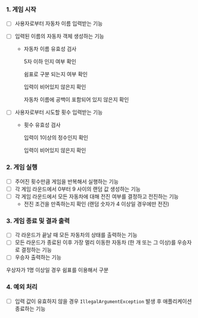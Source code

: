 ### 1. 게임 시작

- [ ]  사용자로부터 자동차 이름 입력받는 기능
- [ ]  입력된 이름의 자동차 객체 생성하는 기능
    - 자동차 이름 유효성 검사

      5자 이하 인지 여부 확인

      쉼표로 구분 되는지 여부 확인

      입력이 비어있지 않은지 확인

      자동차 이름에 공백이 포함되어 있지 않은지 확인

- [ ]  사용자로부터 시도할 횟수 입력받는 기능
    - 횟수 유효성 검사

      입력이 1이상의 정수인지 확인

      입력이 비어있지 않은지 확인


### 2. 게임 실행

- [ ]  주어진 횟수만큼 게임을 반복해서 실행하는 기능
- [ ]  각 게임 라운드에서 0부터 9 사이의 랜덤 값 생성하는 기능
- [ ]  각 게임 라운드에서 모든 자동차에 대해 전진 여부를 결정하고 전진하는 기능
    - 전진 조건을 만족하는지 확인 (랜덤 숫자가 4 이상일 경우에만 전진)

### 3. 게임 종료 및 결과 출력

- [ ]  각 라운드가 끝날 때 모든 자동차의 상태를 출력하는 기능
- [ ]  모든 라운드가 종료된 이후 가장 멀리 이동한 자동차 (한 개 또는 그 이상)를 우승자로 결정하는 기능
- [ ]  우승자 출력하는 기능

  우상자가 1명 이상일 경우 쉼표를 이용해서 구분


### 4. 예외 처리

- [ ]  입력 값이 유효하지 않을 경우 `IllegalArgumentException` 발생 후 애플리케이션 종료하는 기능